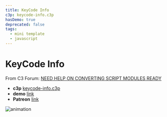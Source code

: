 ```yaml
---
title: KeyCode Info
c3p: keycode-info.c3p
hasDemo: true
deprecated: false
tags:
  - mini template
  - javascript
---
```


# KeyCode Info

From C3 Forum: [NEED HELP ON CONVERTING SCRIPT MODULES READY](https://www.construct.net/en/forum/construct-3/scripting-51/need-help-converting-script-159773)

* **c3p** [keycode-info.c3p](source/c3p/keycode-info.c3p)
* **demo** [link](demo)
* **Patreon** [link](https://patreon.com/el3um4s)

![animation](animation.gif)